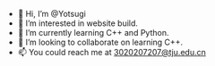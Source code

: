 - 👋 Hi, I’m @Yotsugi
- 👀 I’m interested in website build.
- 🌱 I’m currently learning C++ and Python.
- 💞️ I’m looking to collaborate on learning C++.
- 📫 You could reach me at 3020207207@tju.edu.cn

<!---
DenebMercury/DenebMercury is a ✨ special ✨ repository because its `README.md` (this file) appears on your GitHub profile.
You can click the Preview link to take a look at your changes.
--->
